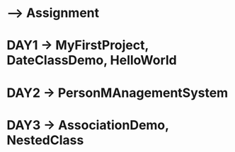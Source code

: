# --> Assignment
# DAY1 -> MyFirstProject, DateClassDemo, HelloWorld
# DAY2 -> PersonMAnagementSystem
# DAY3 -> AssociationDemo, NestedClass
